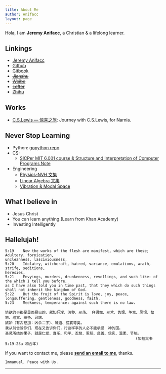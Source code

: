 ```yaml
---
title: About Me
author: Anifacc
layout: page
---
```


Hola, I am __Jeremy Anifacc__, a Christian & a lifelong learner.

## Linkings

- [Jeremy Anifacc][1]
- [Github][2]
- [Gitbook][3]
- [~~Jianshu~~][4]
- [~~Weibo~~][5]
- [~~Lofter~~][6]
- [~~Zhihu~~][7]

## Works

- [C.S.Lewis — 惊喜之旅](http://jeremyanifaccc.pythonanywhere.com/): Journey with C.S.Lewis, for Narnia.

## Never Stop Learning

- Python: [gopython repo](https://github.com/JeremiahZhang/gopython/)
- CS: 
    - [SICPer MIT 6.001 course & Structure and Interpretation of Computer Programs Note](https://jeremiahzhang.github.io/SICPer/)
- Engineering
    - [Physics-NVH 文集](https://www.jianshu.com/nb/8041870)
    - [Linear Algebra 文集](https://www.jianshu.com/nb/7906919)
    - [Vibration & Modal Space](https://jeremiahzhang.github.io/modal-space/)

## What I believe in

- Jesus Christ
- You can learn anything.(Learn from Khan Academy)
- Investing Intelligently

## Hallelujah!

```
5:19    Now the works of the flesh are manifest, which are these; Adultery, fornication, 
uncleanness, lasciviousness,
5:20    Idolatry, witchcraft, hatred, variance, emulations, wrath, strife, seditions, 
heresies,
5:21    Envyings, murders, drunkenness, revellings, and such like: of the which I tell you before, 
as I have also told you in time past, that they which do such things shall not inherit the kingdom of God.
5:22    But the fruit of the Spirit is love, joy, peace, longsuffering, gentleness, goodness, faith,
5:23    Meekness, temperance: against such there is no law.

情欲的事都是显而易见的，就如奸淫、污秽、邪荡、 拜偶像、邪术、仇恨、争竞、忌恨、恼怒、结党、纷争、异端、 
嫉妒（有古卷加：凶杀二字）、醉酒、荒宴等类。  
我从前告诉你们，现在又告诉你们，行这样事的人必不能承受　神的国。   
圣灵所结的果子，就是仁爱、喜乐、和平、忍耐、恩慈、良善、信实、温柔、节制。  
                                                           (加拉太书 5:19-23a 和合本)
```

If you want to contact me, please __[send an email to me][10]__, thanks.

	Immanuel, Peace with Us.

---

[1]:	http://jeremiahzhang.github.io/
[2]:	https://github.com/JeremiahZhang
[3]:	https://www.gitbook.com/@jeremiahzhang
[4]:	http://www.jianshu.com/u/e5fdf29b3150
[5]:	http://weibo.com/ZhangXiaowoStef
[6]:  http://anifacc.lofter.com/
[7]:  https://www.zhihu.com/people/TolifAnifacc
[10]: mailto:zhangleisuda@gmail.com
